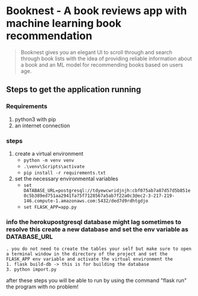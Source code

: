 # Booknest - A book reviews app with machine learning book recommendation 

> Booknest gives you an elegant UI to scroll through and search through book lists with the idea of providing reliable information about a book and an ML model for recommending books based on users age.

## Steps to get the application running
### Requirements
1. python3 with pip
2. an internet connection

### steps
1. create a virtual environment
    - `python -m venv venv`
    - `.\venv\Scripts\activate`
    - `pip install -r requirements.txt`
2. set the necessary environmental variables
    - `set DATABASE_URL=postgresql://tdyewcwridjnjh:cbf075ab7a87d57d5b851e0c5b389ed751aa2941fa75f7128567a5ab7f22a0c3@ec2-3-217-219-146.compute-1.amazonaws.com:5432/ded7d9rdhtgdjo`
    - `set FLASK_APP=app.py`


### info the herokupostgresql database might lag sometimes to resolve this create a new database and set the env variable as DATABASE_URL
    . you do not need to create the tables your self but make sure to open a terminal window in the directory of the project and set the FLASK_APP env variable and activate the virtual environment the 
    1. flask build-db -> this is for building the database
    3. python import.py

after these steps you will be able to run by using the command "flask run" the program with no problem!


















